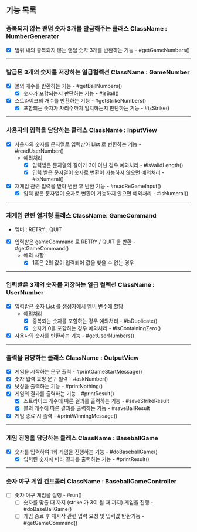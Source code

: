 ## 기능 목록

### 중복되지 않는 랜덤 숫자 3개를 발급해주는 클래스 ClassName : NumberGenerator
- [x] 범위 내의 중복되지 않는 랜덤 숫자 3개를 반환하는 기능 - #getGameNumbers()
---
### 발급된 3개의 숫자를 저장하는 일급컬렉션 ClassName : GameNumber
- [x] 볼의 개수를 반환하는 기능 - #getBallNumbers()
  - [x] 숫자가 포함되는지 판단하는 기능 - #isBall()
- [x] 스트라이크의 개수를 반환하는 기능 - #getStrikeNumbers()
  - [x] 포함되는 숫자가 자리수까지 일치하는지 판단하는 기능 - #isStrike()
---
### 사용자의 입력을 담당하는 클래스 ClassName : InputView
- [x] 사용자의 숫자를 문자열로 입력받아 List 로 변환하는 기능 - #readUserNumber()
  - 예외처리
    - [x] 입력받은 문자열의 길이가 3이 아닌 경우 예외처리 - #isValidLength()
    - [x] 입력 받은 문자열이 숫자로 변환이 가능하지 않으면 예외처리 - #isNumeral()
- [x] 재게임 관련 입력을 받아 변환 후 반환 기능 - #readReGameInput()
  - [x] 입력 받은 문자열이 숫자로 변환이 가능하지 않으면 예외처리 - #isNumeral()
---
### 재게임 관련 열거형 클래스 ClassName: GameCommand
- 멤버 : RETRY , QUIT
- [x] 입력받은 gameCommand 로 RETRY / QUIT 을 반환 - #getGameCommand()
  - 예외 사항
    - [x] 1혹은 2의 값이 입력되어 값을 찾을 수 없는 경우 
---
### 입력받은 3개의 숫자를 저장하는 일급 컬렉션 ClassName : UserNumber
- [x] 입력받은 숫자 List 를 생성자에서 멤버 변수에 할당
  - 예외처리
    - [x] 중복되는 숫자를 포함하는 경우 예외처리 - #isDuplicate()
    - [x] 숫자가 0을 포함하는 경우 예외처리 - #isContainingZero()
- [x] 사용자의 숫자를 반환하는 기능 - #getUserNumbers()
---
### 출력을 담당하는 클래스 ClassName : OutputView
- [x] 게임을 시작하는 문구 출력 - #printGameStartMessage()
- [x] 숫자 입력 요청 문구 철력 - #askNumber()
- [x] 낫싱을 출력하는 기능 - #printNothing()
- [x] 게임의 결과를 출력하는 기능 - #printResult()
  - [x] 스트라이크 개수에 따른 결과를 출력하는 기능 - #saveStrikeResult
  - [x] 볼의 개수에 따른 결과를 출력하는 기능 - #saveBallResult
- [x] 게임 종료 시 출력 - #printWinningMessage()
---
### 게임 진행을 담당하는 클래스 ClassName : BaseballGame
- [x] 숫자를 입력하여 1회 게임을 진행하는 기능 - #doBaseballGame()
  - [x] 입력된 숫자에 따라 결과를 출력하는 기능 - #printResult()
---
### 숫자 야구 게임 컨트롤러 ClassName : BaseballGameController
- [ ] 숫자 야구 게임을 실행 - #run()
  - [ ] 숫자를 맞출 때 까지 (strike 가 3이 될 때 까지) 게임을 진행 - #doBaseBallGame()
  - [ ] 게임 종료 후 재시작 관련 입력 요청 및 입력값 반환기능 - #getGameCommand()

